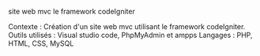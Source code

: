 site web mvc le framework codeIgniter

Contexte : Création d'un site web mvc utilisant le framework codeIgniter. Outils utilisés : Visual studio code, PhpMyAdmin et ampps Langages : PHP, HTML, CSS, MySQL
